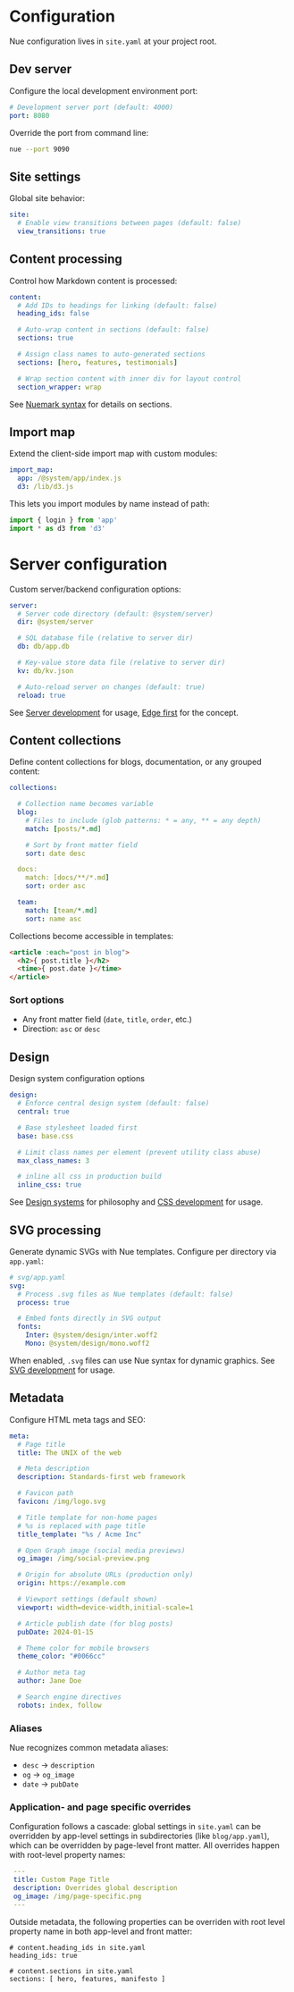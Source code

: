 
# Configuration
Nue configuration lives in `site.yaml` at your project root.


## Dev server
Configure the local development environment port:

```yaml
# Development server port (default: 4000)
port: 8080
```

Override the port from command line:
```bash
nue --port 9090
```

## Site settings
Global site behavior:

```yaml
site:
  # Enable view transitions between pages (default: false)
  view_transitions: true
```

## Content processing
Control how Markdown content is processed:

```yaml
content:
  # Add IDs to headings for linking (default: false)
  heading_ids: false

  # Auto-wrap content in sections (default: false)
  sections: true

  # Assign class names to auto-generated sections
  sections: [hero, features, testimonials]

  # Wrap section content with inner div for layout control
  section_wrapper: wrap
```

See [Nuemark syntax](nuemark-syntax) for details on sections.


## Import map

Extend the client-side import map with custom modules:

```yaml
import_map:
  app: /@system/app/index.js
  d3: /lib/d3.js
```

This lets you import modules by name instead of path:

```javascript
import { login } from 'app'
import * as d3 from 'd3'
```


# Server configuration
Custom server/backend configuration options:

```yaml
server:
  # Server code directory (default: @system/server)
  dir: @system/server

  # SQL database file (relative to server dir)
  db: db/app.db

  # Key-value store data file (relative to server dir)
  kv: db/kv.json

  # Auto-reload server on changes (default: true)
  reload: true
```

See [Server development](/docs/server-development) for usage, [Edge first](/docs/edge-first) for the concept.


## Content collections
Define content collections for blogs, documentation, or any grouped content:

```yaml
collections:

  # Collection name becomes variable
  blog:
    # Files to include (glob patterns: * = any, ** = any depth)
    match: [posts/*.md]

    # Sort by front matter field
    sort: date desc

  docs:
    match: [docs/**/*.md]
    sort: order asc

  team:
    match: [team/*.md]
    sort: name asc
```

Collections become accessible in templates:

```html
<article :each="post in blog">
  <h2>{ post.title }</h2>
  <time>{ post.date }</time>
</article>
```


### Sort options
- Any front matter field (`date`, `title`, `order`, etc.)
- Direction: `asc` or `desc`


## Design
Design system configuration options

```yaml
design:
  # Enforce central design system (default: false)
  central: true

  # Base stylesheet loaded first
  base: base.css

  # Limit class names per element (prevent utility class abuse)
  max_class_names: 3

  # inline all css in production build
  inline_css: true
```

See [Design systems](design-systems) for philosophy and [CSS development](css-development) for usage.

## SVG processing
Generate dynamic SVGs with Nue templates. Configure per directory via `app.yaml`:

```yaml
# svg/app.yaml
svg:
  # Process .svg files as Nue templates (default: false)
  process: true

  # Embed fonts directly in SVG output
  fonts:
    Inter: @system/design/inter.woff2
    Mono: @system/design/mono.woff2
```

When enabled, `.svg` files can use Nue syntax for dynamic graphics. See [SVG development](/docs/svg-development) for usage.


## Metadata
Configure HTML meta tags and SEO:

```yaml
meta:
  # Page title
  title: The UNIX of the web

  # Meta description
  description: Standards-first web framework

  # Favicon path
  favicon: /img/logo.svg

  # Title template for non-home pages
  # %s is replaced with page title
  title_template: "%s / Acme Inc"

  # Open Graph image (social media previews)
  og_image: /img/social-preview.png

  # Origin for absolute URLs (production only)
  origin: https://example.com

  # Viewport settings (default shown)
  viewport: width=device-width,initial-scale=1

  # Article publish date (for blog posts)
  pubDate: 2024-01-15

  # Theme color for mobile browsers
  theme_color: "#0066cc"

  # Author meta tag
  author: Jane Doe

  # Search engine directives
  robots: index, follow
```

### Aliases
Nue recognizes common metadata aliases:

- `desc` → `description`
- `og` → `og_image`
- `date` → `pubDate`


### Application- and page specific overrides
Configuration follows a cascade: global settings in `site.yaml` can be overridden by app-level settings in subdirectories (like `blog/app.yaml`), which can be overridden by page-level front matter. All overrides happen with root-level property names:


```yaml
 ---
 title: Custom Page Title
 description: Overrides global description
 og_image: /img/page-specific.png
 ---
```

Outside metadata, the following properties can be overriden with root level property name in both app-level and front matter:

```
# content.heading_ids in site.yaml
heading_ids: true

# content.sections in site.yaml
sections: [ hero, features, manifesto ]
```

